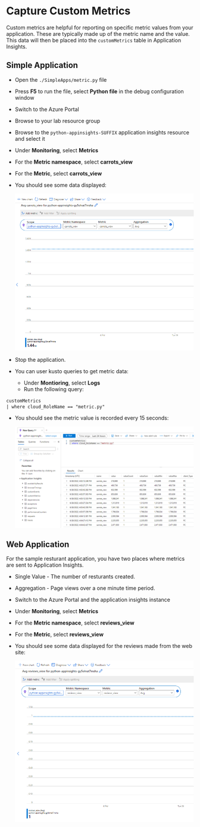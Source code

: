 # Capture Custom Metrics

Custom metrics are helpful for reporting on specific metric values from your application.  These are typically made up of the metric name and the value.  This data will then be placed into the `customMetrics` table in Application Insights.

## Simple Application

- Open the `./SimpleApps/metric.py` file
- Press **F5** to run the file, select **Python file** in the debug configuration window
- Switch to the Azure Portal
- Browse to your lab resource group
- Browse to the `python-appinsights-SUFFIX` application insights resource and select it
- Under **Monitoring**, select **Metrics**
- For the **Metric namespace**, select **carrots_view**
- For the **Metric**, select **carrots_view**
- You should see some data displayed:

    ![The custom metric for the carrots view is displayed.](./media/python_custommetrics-carrots.png "Review the results of the metric data.")

- Stop the application.

- You can user kusto queries to get metric data:
  - Under **Montioring**, select **Logs**
  - Run the following query:

```kusto
customMetrics 
| where cloud_RoleName == "metric.py"
```

- You should see the metric value is recorded every 15 seconds:

    ![The custom metric for the carrots view is displayed.](./media/python_custommetrics-carrots-logs.png "Review the results of the metric data.")

## Web Application

For the sample resturant application, you have two places where metrics are sent to Application Insights.

- Single Value - The number of resturants created.
- Aggregation - Page views over a one minute time period.

- Switch to the Azure Portal and the application insights instance
- Under **Monitoring**, select **Metrics**
- For the **Metric namespace**, select **reviews_view**
- For the **Metric**, select **reviews_view**
- You should see some data displayed for the reviews made from the web site:

    ![The custom metric for the reviews view is displayed.](./media/python_custommetrics-web-reviews.png "Review the results of the metric data.")